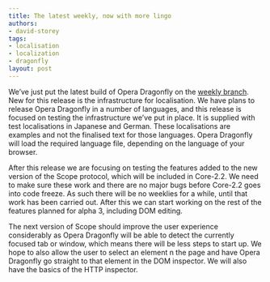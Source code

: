 ```yaml
---
title: The latest weekly, now with more lingo
authors:
- david-storey
tags:
- localisation
- localization
- dragonfly
layout: post
---
```

<p>We’ve just put the latest build of Opera Dragonfly on the <a href="https://dragonfly.opera.com/app/weekly">weekly branch</a>.  New for this release is the infrastructure for localisation.  We have plans to release Opera Dragonfly in a number of languages, and this release is focused on testing the infrastructure we’ve put in place.  It is supplied with test localisations in Japanese and German.  These localisations are examples and not the finalised text for those languages. Opera Dragonfly will load the required language file, depending on the language of your browser.</p>

<p>After this release we are focusing on testing the features added to the new version of the Scope protocol, which will be included in Core-2.2.  We need to make sure these work and there are no major bugs before Core-2.2 goes into code freeze.  As such there will be no weeklies for a while, until that work has been carried out.  After this we can start working on the rest of the features planned for alpha 3, including DOM editing.</p>

<p>The next version of Scope should improve the user experience considerably as Opera Dragonfly will be able to detect the currently focused tab or window, which means there will be less steps to start up.  We hope to also allow the user to select an element n the page and have Opera Dragonfly go straight to that element in the DOM inspector. We will also have the basics of the HTTP inspector.</p>
